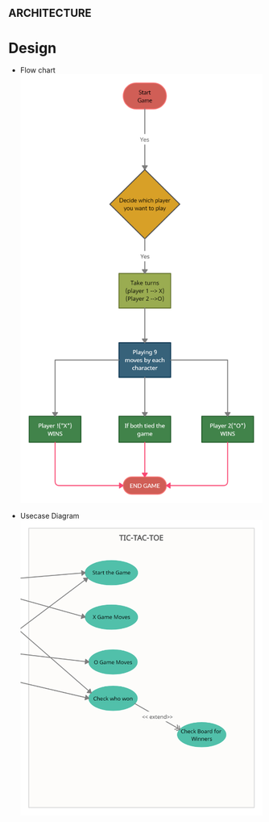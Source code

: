 ## ARCHITECTURE

# Design

* Flow chart
![Flowchart](https://github.com/DHemasaiC/Ltts-stepin-miniproject/blob/main/2_Architecture/FLow%20chart.png)

* Usecase Diagram
![Usecase_Diagram](https://github.com/DHemasaiC/Ltts-stepin-miniproject/blob/main/2_Architecture/Usecasediagram.png)
